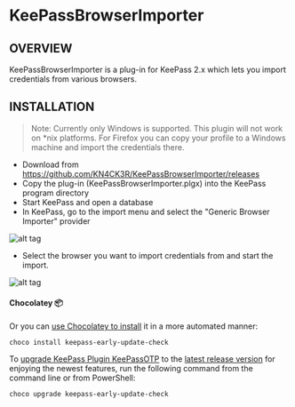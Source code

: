 KeePassBrowserImporter
=================================

OVERVIEW
-----
KeePassBrowserImporter is a plug-in for KeePass 2.x which lets you import credentials from various browsers.

INSTALLATION
-----
> Note: Currently only Windows is supported. This plugin will not work on *nix platforms. For Firefox you can copy your profile to a Windows machine and import the credentials there.
- Download from https://github.com/KN4CK3R/KeePassBrowserImporter/releases
- Copy the plug-in (KeePassBrowserImporter.plgx) into the KeePass program directory
- Start KeePass and open a database
- In KeePass, go to the import menu and select the "Generic Browser Importer" provider

![alt tag](https://abload.de/img/testx9u3i.jpg)

- Select the browser you want to import credentials from and start the import.

![alt tag](https://abload.de/img/testqrrc2.jpg)


#### Chocolatey 📦
Or you can [use Chocolatey to install](https://community.chocolatey.org/packages/keepass-early-update-check#install) it in a more automated manner:

```
choco install keepass-early-update-check
```

To [upgrade KeePass Plugin KeePassOTP](https://community.chocolatey.org/packages/keepass-early-update-check#upgrade) to the [latest release version](https://community.chocolatey.org/packages/keepass-early-update-check#versionhistory) for enjoying the newest features, run the following command from the command line or from PowerShell:

```
choco upgrade keepass-early-update-check
```
